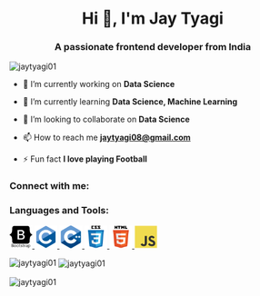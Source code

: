 <h1 align="center">Hi 👋, I'm Jay Tyagi</h1>
<h3 align="center">A passionate frontend developer from India</h3>

<p align="left"> <img src="https://komarev.com/ghpvc/?username=jaytyagi01&label=Profile%20views&color=0e75b6&style=flat" alt="jaytyagi01" /> </p>

- 🔭 I’m currently working on **Data Science**

- 🌱 I’m currently learning **Data Science, Machine Learning**

- 👯 I’m looking to collaborate on **Data Science**

- 📫 How to reach me **jaytyagi08@gmail.com**

- ⚡ Fun fact **I love playing Football**

<h3 align="left">Connect with me:</h3>
<p align="left">
</p>

<h3 align="left">Languages and Tools:</h3>
<p align="left"> <a href="https://getbootstrap.com" target="_blank" rel="noreferrer"> <img src="https://raw.githubusercontent.com/devicons/devicon/master/icons/bootstrap/bootstrap-plain-wordmark.svg" alt="bootstrap" width="40" height="40"/> </a> <a href="https://www.cprogramming.com/" target="_blank" rel="noreferrer"> <img src="https://raw.githubusercontent.com/devicons/devicon/master/icons/c/c-original.svg" alt="c" width="40" height="40"/> </a> <a href="https://www.w3schools.com/cpp/" target="_blank" rel="noreferrer"> <img src="https://raw.githubusercontent.com/devicons/devicon/master/icons/cplusplus/cplusplus-original.svg" alt="cplusplus" width="40" height="40"/> </a> <a href="https://www.w3schools.com/css/" target="_blank" rel="noreferrer"> <img src="https://raw.githubusercontent.com/devicons/devicon/master/icons/css3/css3-original-wordmark.svg" alt="css3" width="40" height="40"/> </a> <a href="https://www.w3.org/html/" target="_blank" rel="noreferrer"> <img src="https://raw.githubusercontent.com/devicons/devicon/master/icons/html5/html5-original-wordmark.svg" alt="html5" width="40" height="40"/> </a> <a href="https://developer.mozilla.org/en-US/docs/Web/JavaScript" target="_blank" rel="noreferrer"> <img src="https://raw.githubusercontent.com/devicons/devicon/master/icons/javascript/javascript-original.svg" alt="javascript" width="40" height="40"/> </a> </p>

<p><img align="left" src="https://github-readme-stats.vercel.app/api/top-langs?username=jaytyagi01&show_icons=true&locale=en&layout=compact" alt="jaytyagi01" /></p>

<p>&nbsp;<img align="center" src="https://github-readme-stats.vercel.app/api?username=jaytyagi01&show_icons=true&locale=en" alt="jaytyagi01" /></p>

<p><img align="center" src="https://github-readme-streak-stats.herokuapp.com/?user=jaytyagi01&" alt="jaytyagi01" /></p>


